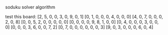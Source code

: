 soduku solver algorithm

test this board:
    [2, 5, 0, 0, 3, 0, 9, 0, 1]
    [0, 1, 0, 0, 0, 4, 0, 0, 0]
    [4, 0, 7, 0, 0, 0, 2, 0, 8]
    [0, 0, 5, 2, 0, 0, 0, 0, 0]
    [0, 0, 0, 0, 9, 8, 1, 0, 0]
    [0, 4, 0, 0, 0, 3, 0, 0, 0]
    [0, 0, 0, 3, 6, 0, 0, 7, 2]
    [0, 7, 0, 0, 0, 0, 0, 0, 3]
    [9, 0, 3, 0, 0, 0, 6, 0, 4]
